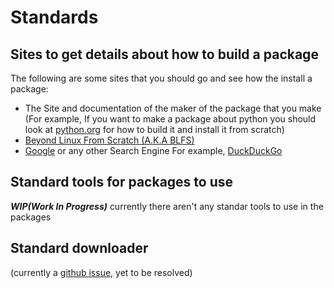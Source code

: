 # Standards

## Sites to get details about how to build a package

The following are some sites that you should go and see how the install a package:

- The Site and documentation of the maker of the package that you make (For example, If you want to make a package about python you should look at [python.org](https://python.org) for how to build it and install it from scratch)
- [Beyond Linux From Scratch (A.K.A BLFS)](https://linuxfromscratch.org/blfs/)
- [Google](https://www.google.com/) or any other Search Engine For example, [DuckDuckGo](https://duckduckgo.com/)

## Standard tools for packages to use

***WIP(Work In Progress)*** currently there aren't any standar tools to use in the packages

## Standard downloader

(currently a [github issue](https://github.com/Soviet-Linux/OUR/issues/71), yet to be resolved)